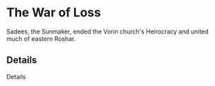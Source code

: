 # The War of Loss
Sadees, the Sunmaker, ended the Vorin church's Heirocracy and united much of eastern Roshar.

## Details
Details
